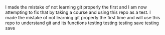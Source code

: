 I made the mistake of not learning git properly the first and I am now attempting to fix that by taking a course and using this repo as a test.
I made the mistake of not learning git properly the first time and will use this repo to understand git and its functions
testing testing
testing save testing save
